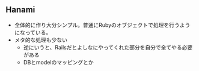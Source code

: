 ## Hanami

* 全体的に作り大分シンプル。普通にRubyのオブジェクトで処理を行うようになっている。
* メタ的な処理も少ない
  * 逆にいうと、Railsだとよしなにやってくれた部分を自分で全てやる必要がある
  * DBとmodelのマッピングとか
